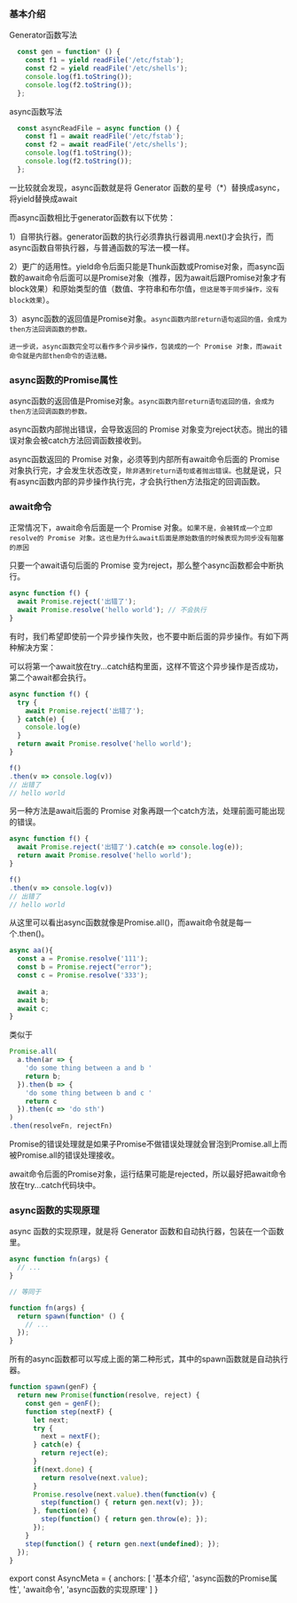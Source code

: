 ### 基本介绍

Generator函数写法

``` js
  const gen = function* () {
    const f1 = yield readFile('/etc/fstab');
    const f2 = yield readFile('/etc/shells');
    console.log(f1.toString());
    console.log(f2.toString());
  };
```

async函数写法

``` js 
  const asyncReadFile = async function () {
    const f1 = await readFile('/etc/fstab');
    const f2 = await readFile('/etc/shells');
    console.log(f1.toString());
    console.log(f2.toString());
  };
```

一比较就会发现，async函数就是将 Generator 函数的星号（*）替换成async，将yield替换成await

而async函数相比于generator函数有以下优势：

1）自带执行器。generator函数的执行必须靠执行器调用.next()才会执行，而async函数自带执行器，与普通函数的写法一模一样。

2）更广的适用性。yield命令后面只能是Thunk函数或Promise对象，而async函数的await命令后面可以是Promise对象（推荐，因为await后跟Promise对象才有block效果）和原始类型的值（数值、字符串和布尔值，`但这是等于同步操作，没有block效果`）。

3）async函数的返回值是Promise对象。`async函数内部return语句返回的值，会成为then方法回调函数的参数。`

`进一步说，async函数完全可以看作多个异步操作，包装成的一个 Promise 对象，而await命令就是内部then命令的语法糖。`

### async函数的Promise属性

async函数的返回值是Promise对象。`async函数内部return语句返回的值，会成为then方法回调函数的参数。`

async函数内部抛出错误，会导致返回的 Promise 对象变为reject状态。抛出的错误对象会被catch方法回调函数接收到。

async函数返回的 Promise 对象，必须等到内部所有await命令后面的 Promise 对象执行完，才会发生状态改变，`除非遇到return语句或者抛出错误。`也就是说，只有async函数内部的异步操作执行完，才会执行then方法指定的回调函数。

### await命令

正常情况下，await命令后面是一个 Promise 对象。`如果不是，会被转成一个立即resolve的 Promise 对象。这也是为什么await后面是原始数值的时候表现为同步没有阻塞的原因`

只要一个await语句后面的 Promise 变为reject，那么整个async函数都会中断执行。
``` js
async function f() {
  await Promise.reject('出错了');
  await Promise.resolve('hello world'); // 不会执行
}
```

有时，我们希望即使前一个异步操作失败，也不要中断后面的异步操作。有如下两种解决方案：

可以将第一个await放在try...catch结构里面，这样不管这个异步操作是否成功，第二个await都会执行。
``` js
async function f() {
  try {
    await Promise.reject('出错了');
  } catch(e) {
    console.log(e)
  }
  return await Promise.resolve('hello world');
}

f()
.then(v => console.log(v))
// 出错了
// hello world
```

另一种方法是await后面的 Promise 对象再跟一个catch方法，处理前面可能出现的错误。
``` js
async function f() {
  await Promise.reject('出错了').catch(e => console.log(e));
  return await Promise.resolve('hello world');
}

f()
.then(v => console.log(v))
// 出错了
// hello world
```

从这里可以看出async函数就像是Promise.all()，而await命令就是每一个.then()。
``` js
async aa(){
  const a = Promise.resolve('111');
  const b = Promise.reject("error");
  const c = Promise.resolve('333');
  
  await a;
  await b;
  await c;
}
```
类似于
``` js
Promise.all(
  a.then(ar => {
    'do some thing between a and b '
    return b;
  }).then(b => {
    'do some thing between b and c '
    return c
  }).then(c => 'do sth')
)
.then(resolveFn, rejectFn)
```

Promise的错误处理就是如果子Promise不做错误处理就会冒泡到Promise.all上而被Promise.all的错误处理接收。

await命令后面的Promise对象，运行结果可能是rejected，所以最好把await命令放在try...catch代码块中。

### async函数的实现原理

async 函数的实现原理，就是将 Generator 函数和自动执行器，包装在一个函数里。

``` js
async function fn(args) {
  // ...
}

// 等同于

function fn(args) {
  return spawn(function* () {
    // ...
  });
}
```

所有的async函数都可以写成上面的第二种形式，其中的spawn函数就是自动执行器。

``` js
function spawn(genF) {
  return new Promise(function(resolve, reject) {
    const gen = genF();
    function step(nextF) {
      let next;
      try {
        next = nextF();
      } catch(e) {
        return reject(e);
      }
      if(next.done) {
        return resolve(next.value);
      }
      Promise.resolve(next.value).then(function(v) {
        step(function() { return gen.next(v); });
      }, function(e) {
        step(function() { return gen.throw(e); });
      });
    }
    step(function() { return gen.next(undefined); });
  });
}
```

export const AsyncMeta = {
  anchors: [
    '基本介绍',
    'async函数的Promise属性',
    'await命令',
    'async函数的实现原理'
  ]
}
